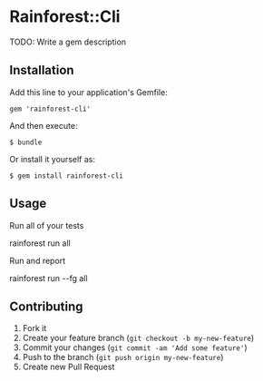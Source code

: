 # Rainforest::Cli

TODO: Write a gem description

## Installation

Add this line to your application's Gemfile:

    gem 'rainforest-cli'

And then execute:

    $ bundle

Or install it yourself as:

    $ gem install rainforest-cli

## Usage

Run all of your tests

  rainforest run all

Run and report

  rainforest run --fg all

## Contributing

1. Fork it
2. Create your feature branch (`git checkout -b my-new-feature`)
3. Commit your changes (`git commit -am 'Add some feature'`)
4. Push to the branch (`git push origin my-new-feature`)
5. Create new Pull Request
